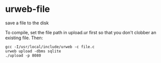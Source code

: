 # urweb-file
save a file to the disk

To compile, set the file path in upload.ur first so that you don't clobber an existing file. Then:

```
gcc -I/usr/local/include/urweb -c file.c
urweb upload -dbms sqlite
./upload -p 8080
```
